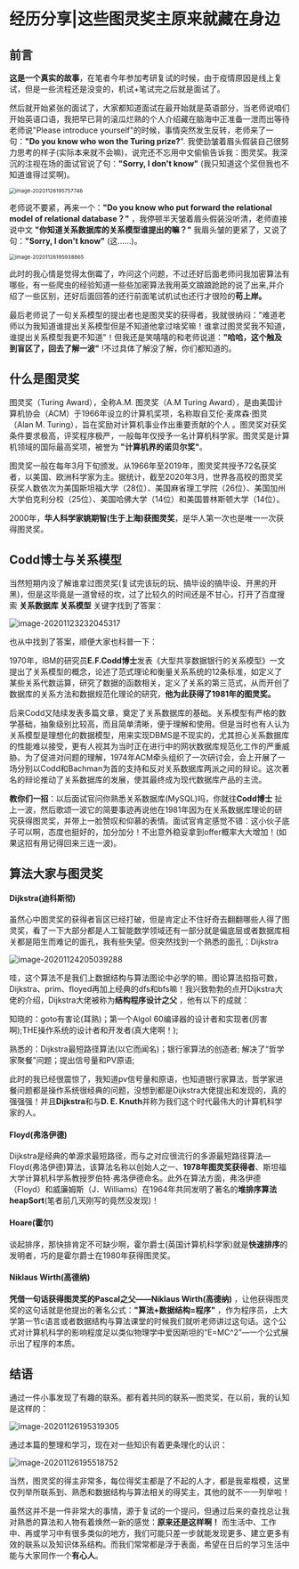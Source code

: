 # 经历分享|这些图灵奖主原来就藏在身边





## 前言

**这是一个真实的故事**，在笔者今年参加考研复试的时候，由于疫情原因是线上复试，但是一些流程还是没变的，机试+笔试完之后就是面试了。

然后就开始紧张的面试了，大家都知道面试在最开始就是英语部分，当老师说咱们开始英语口语，我把早已背的滚瓜烂熟的个人介绍藏在脑海中正准备一泄而出等待老师说"Please introduce yourself"的时候，事情突然发生反转，老师来了一句：**"Do you know who won the Turing prize?**". 我使劲皱着眉头假装自己很努力思考的样子(实际本来就不会嘛)，说完还不忘用中文偷偷告诉我：图灵奖。我深沉的注视在场的面试官说了句：**"Sorry, I don't know"** (我只知道这个奖但我也不知道谁得过奖啊)。

 <img src="https://bigsai.oss-cn-shanghai.aliyuncs.com/img/image-20201126195757746.png" alt="image-20201126195757746" style="zoom:67%;" />

老师说不要紧，再来一个：**"Do you know who put forward the relational model of relational database？"**  ，我停顿半天皱着眉头假装没听清，老师直接说中文 **"你知道关系数据库的关系模型谁提出的嘛？"** 我眉头皱的更紧了，又说了句：**"Sorry, I don't know"** (这……)。

 <img src="https://bigsai.oss-cn-shanghai.aliyuncs.com/img/image-20201126195938865.png" alt="image-20201126195938865" style="zoom:67%;" />

此时的我心情是觉得太倒霉了，咋问这个问题，不过还好后面老师问我加密算法有哪些，有一些爬虫的经验知道一些些加密算法我用英文踉踉跄跄的说了出来,并介绍了一些区别，还好后面回答的还行前面笔试机试也还行才很险的**苟上岸。**

最后老师说了一句关系模型的提出者也是图灵奖的获得者，我就很纳闷："难道老师以为我知道谁提出关系模型但是不知道他拿过啥奖嘛！谁拿过图灵奖我不知道，谁提出关系模型我更不知道"！但我还是笑嘻嘻的和老师说道：**"哈哈，这个触及到盲区了，回去了解一波"**  !不过具体了解没了解，你们都知道的。

## 什么是图灵奖

图灵奖（Turing Award），全称A.M. 图灵奖（A.M Turing Award），是由美国计算机协会（ACM）于1966年设立的计算机奖项，名称取自艾伦·麦席森·图灵（Alan M. Turing），旨在奖励对计算机事业作出重要贡献的个人 。图灵奖对获奖条件要求极高，评奖程序极严，一般每年仅授予一名计算机科学家。图灵奖是计算机领域的国际最高奖项，被誉为 **"计算机界的诺贝尔奖"**。

图灵奖一般在每年3月下旬颁发。从1966年至2019年，图灵奖共授予72名获奖者，以美国、欧洲科学家为主。据统计，截至2020年3月，世界各高校的图灵奖获奖人数依次为美国斯坦福大学（28位）、美国麻省理工学院（26位）、美国加州大学伯克利分校（25位）、美国哈佛大学（14位）和美国普林斯顿大学（14位）。

2000年，**华人科学家姚期智(生于上海)获图灵奖**，是华人第一次也是唯一一次获得图灵奖。

## Codd博士与关系模型

当然短期内没了解谁拿过图灵奖(复试完该玩的玩、搞毕设的搞毕设、开黑的开黑)，但是这毕竟是一道曾经的坎，过了比较久的时间还是不甘心，打开了百度搜索 **关系数据库 关系模型** 关键字找到了答案：

![image-20201123232045317](https://bigsai.oss-cn-shanghai.aliyuncs.com/img/image-20201123232045317.png)

也从中找到了答案，顺便大家也科普一下：

1970年，IBM的研究员**E.F.Codd博士**发表《大型共享数据银行的关系模型》一文提出了关系模型的概念，论述了范式理论和衡量关系系统的12条标准，如定义了某些关系代数运算，研究了数据的函数相关，定义了关系的第三范式，从而开创了数据库的关系方法和数据规范化理论的研究，**他为此获得了1981年的图灵奖。**

 后来Codd又陆续发表多篇文章，奠定了关系数据库的基础。关系模型有严格的数学基础，抽象级别比较高，而且简单清晰，便于理解和使用。但是当时也有人认为关系模型是理想化的数据模型，用来实现DBMS是不现实的，尤其担心关系数据库的性能难以接受，更有人视其为当时正在进行中的网状数据库规范化工作的严重威胁。为了促进对问题的理解，1974年ACM牵头组织了一次研讨会，会上开展了一场分别以Codd和Bachman为首的支持和反对关系数据库两派之间的辩论。这次著名的辩论推动了关系数据库的发展，使其最终成为现代数据库产品的主流。

**教你们一招**：以后面试官问你熟悉关系数据库(MySQL)吗，你就往**Codd博士** 扯上一波，然后歌颂一波它的简要事迹再说他在1981年因为在关系数据库理论的研究获得图灵奖，并带上一脸赞叹和仰慕的表情。面试官肯定感觉不错：这小伙子底子可以啊，态度也挺好的，加分加分！不出意外稳妥拿到offer概率大大增加！(如果这招有用记得回来三连一波)。



## 算法大家与图灵奖

#### Dijkstra(迪科斯彻)

虽然心中图灵奖的获得者盲区已经打破，但是肯定止不住好奇去翻翻哪些人得了图灵奖，看了一下大部分都是人工智能数学领域还有一部分就是偏底层或者数据库相关都是陌生而难记的面孔，我有些失望。但突然找到一个熟悉的面孔：Dijkstra

![image-20201124205039288](https://bigsai.oss-cn-shanghai.aliyuncs.com/img/image-20201124205039288.png)

哇，这个算法不是我们上数据结构与算法图论中必学的嘛，图论算法掐指可数，Dijkstra、prim、floyed再加上经典的dfs和bfs嘛！我兴致勃勃的点开Dijkstra大佬的介绍，Dijkstra大佬被称为**结构程序设计之父** ，他有以下的成就：

知晓的：goto有害论(耳熟)；第一个Algol 60编译器的设计者和实现者(厉害啊);THE操作系统的设计者和开发者(真大佬啊！);

熟悉的：Dijkstra最短路径算法(以它而闻名)；银行家算法的创造者;  解决了“哲学家聚餐”问题；提出信号量和PV原语; 

此时的我已经很震惊了，我知道pv信号量和原语，也知道银行家算法，哲学家进餐问题都是操作系统很经典的问题，没想到都是Dijkstra大佬提出和发现的，真的强强强！并且**Dijkstra**和与**D. E. Knuth**并称为我们这个时代最伟大的计算机科学家的人。

#### Floyd(弗洛伊德)

Dijkstra是经典的单源求最短路径，而与之对应很流行的多源最短路径算法—Floyd(弗洛伊德)算法，该算法名称以创始人之一、**1978年图灵奖获得者**、斯坦福大学计算机科学系教授罗伯特·弗洛伊德命名。此外在算法方面，弗洛伊德（Floyd）和威廉姆斯（J．Williams）在1964年共同发明了著名的**堆排序算法heapSort**(笔者前几天刚写的竟然没发现)！

#### Hoare(霍尔)

谈起排序，那快排肯定不可缺少啊，霍尔爵士(英国计算机科学家)就是**快速排序**的发明者，巧的是霍尔爵士在1980年获得图灵奖。

#### Niklaus Wirth(高德纳) 

**凭借一句话获得图灵奖的Pascal之父——Niklaus Wirth(高德纳)** ，让他获得图灵奖的这句话就是他提出的著名公式：**"算法+数据结构=程序"** ，作为程序员，上大学第一节c语言或者数据结构与算法课堂的时候我们就听老师讲过这句话。这个公式对计算机科学的影响程度足以类似物理学中爱因斯坦的“E=MC^2”—一个公式展示出了程序的本质。



## 结语

通过一件小事发现了有趣的联系。都有着共同的联系—图灵奖，在以前，我的认知是这样的：

![image-20201126195319305](https://bigsai.oss-cn-shanghai.aliyuncs.com/img/image-20201126195319305.png)



通过本篇的整理和学习，现在对一些知识有着更条理化的认识：

![image-20201126195518752](https://bigsai.oss-cn-shanghai.aliyuncs.com/img/image-20201126195518752.png)



当然，图灵奖的得主非常多，每位得奖主都是了不起的人才，都是我辈楷模，这里仅列举所联系到、熟悉和数据结构与算法相关的得奖主，其他的就不一一列举啦！

虽然这并不是一件非常大的事情，源于复试的一个提问，但通过后来的查找总让我对熟悉的算法和人物有着焕然一新的感觉：**原来还是这样啊！** 而生活中、工作中、再或学习中有很多类似的地方，我们可能只差一步就能发现更多、建立更多有效的联系以及知识体系结构。而我们常常都是浮于表面，希望在日后的学习生活中能与大家同作一个**有心人**。